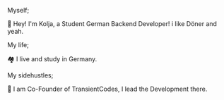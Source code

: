Myself;

👋 Hey! I'm Kolja, a Student German Backend Developer!
    i like Döner and yeah. 

My life;

🏘️ I live and study in Germany.

My sidehustles;

💼 I am Co-Founder of TransientCodes, I lead the Development there.